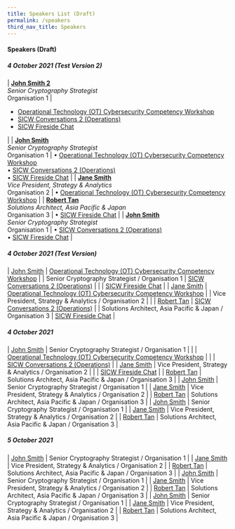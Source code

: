 ```yaml
---
title: Speakers List (Draft)
permalink: /speakers
third_nav_title: Speakers
---
```

#### **Speakers (Draft)**

##### 4 October 2021 (Test Version 2)

| [**John Smith 2**](/david-koh) <br> *Senior Cryptography Strategist* <br> Organisation 1                                                 | <ul><li>[Operational Technology (OT) Cybersecurity Competency Workshop](/fireside-chat)</li><li>[SICW Conversations 2 (Operations)](/fireside-chat)</li><li>[SICW Fireside Chat](/fireside-chat)</li></ul> |
| [**John Smith**](/david-koh) <br> *Senior Cryptography Strategist* <br> Organisation 1                                                 | &bull; [Operational Technology (OT) Cybersecurity Competency Workshop](/fireside-chat) <br> &bull; [SICW Conversations 2 (Operations)](/fireside-chat) <br> &bull; [SICW Fireside Chat](/fireside-chat) |
| [**Jane Smith**](/david-koh) <br> *Vice President, Strategy & Analytics* <br> Organisation 2                                                 | &bull;  [Operational Technology (OT) Cybersecurity Competency Workshop](/fireside-chat) |
| [**Robert Tan**](/david-koh) <br> *Solutions Architect, Asia Pacific & Japan* <br> Organisation 3                                                 | &bull; [SICW Fireside Chat](/fireside-chat) |
| [**John Smith**](/david-koh) <br> *Senior Cryptography Strategist* <br> Organisation 1                                                 | &bull; [SICW Conversations 2 (Operations)](/fireside-chat) <br> &bull; [SICW Fireside Chat](/fireside-chat) |


##### 4 October 2021 (Test Version)

| [John Smith](/david-koh)                                                 | [Operational Technology (OT) Cybersecurity Competency Workshop](/fireside-chat) |
| Senior Cryptography Strategist / Organisation 1            | [SICW Conversations 2 (Operations)](/fireside-chat)                             |
|                                                            | [SICW Fireside Chat](/fireside-chat)                                            |
| [Jane Smith](/david-koh)                                                 | [Operational Technology (OT) Cybersecurity Competency Workshop](/fireside-chat) |
| Vice President, Strategy & Analytics / Organisation 2      |                                                               |
| [Robert Tan](/david-koh)                                                 | [SICW Conversations 2 (Operations)](/fireside-chat)                             |
| Solutions Architect, Asia Pacific & Japan / Organisation 3 | [SICW Fireside Chat](/fireside-chat)                                            |

##### 4 October 2021

| [John Smith](/david-koh)     | Senior Cryptography Strategist / Organisation 1     |
|      | 	[Operational Technology (OT) Cybersecurity Competency Workshop](/fireside-chat)     |
|      | 	[SICW Conversations 2 (Operations)](/fireside-chat)     |
| [Jane Smith](/david-koh)     | Vice President, Strategy & Analytics / Organisation 2     |
|      | [SICW Fireside Chat](/fireside-chat)     |
| [Robert Tan](/david-koh)     | Solutions Architect, Asia Pacific & Japan / Organisation 3     |
| [John Smith](/david-koh)     | Senior Cryptography Strategist / Organisation 1     |
| [Jane Smith](/david-koh)     | Vice President, Strategy & Analytics / Organisation 2     |
| [Robert Tan](/david-koh)     | Solutions Architect, Asia Pacific & Japan / Organisation 3     |
| [John Smith](/david-koh)     | Senior Cryptography Strategist / Organisation 1     |
| [Jane Smith](/david-koh)     | Vice President, Strategy & Analytics / Organisation 2     |
| [Robert Tan](/david-koh)     | Solutions Architect, Asia Pacific & Japan / Organisation 3     |

##### 5 October 2021

| [John Smith](/david-koh)     | Senior Cryptography Strategist / Organisation 1     |
| [Jane Smith](/david-koh)     | Vice President, Strategy & Analytics / Organisation 2     |
| [Robert Tan](/david-koh)     | Solutions Architect, Asia Pacific & Japan / Organisation 3     |
| [John Smith](/david-koh)     | Senior Cryptography Strategist / Organisation 1     |
| [Jane Smith](/david-koh)     | Vice President, Strategy & Analytics / Organisation 2     |
| [Robert Tan](/david-koh)     | Solutions Architect, Asia Pacific & Japan / Organisation 3     |
| [John Smith](/david-koh)     | Senior Cryptography Strategist / Organisation 1     |
| [Jane Smith](/david-koh)     | Vice President, Strategy & Analytics / Organisation 2     |
| [Robert Tan](/david-koh)     | Solutions Architect, Asia Pacific & Japan / Organisation 3     |